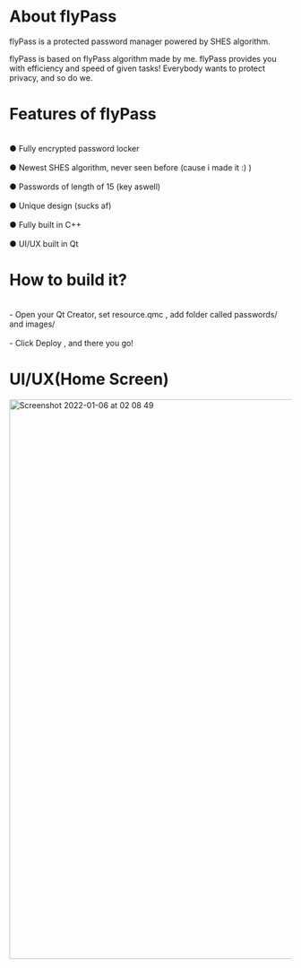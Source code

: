 <h1>About flyPass</h1>
flyPass is a protected password manager powered by SHES algorithm.

flyPass is based on flyPass algorithm made by me.
flyPass provides you with efficiency and speed of given tasks!
Everybody wants to protect privacy, and so do we.

<h1>Features of flyPass</h1>
<br>● Fully encrypted password locker</br>
<br>● Newest SHES algorithm, never seen before (cause i made it :) )</br>
<br>● Passwords of length of 15 (key aswell) </br>
<br>● Unique design (sucks af) </br>
<br>● Fully built in C++ </br>
<br>● UI/UX built in Qt </br>


<h1>How to build it? </h1>
<br>- Open your Qt Creator, set resource.qmc , add folder called passwords/ and images/</br>
<br>- Click Deploy , and there you go!</br>

<h1>UI/UX(Home Screen)</h1>
  <img width="998" alt="Screenshot 2022-01-06 at 02 08 49" src="https://user-images.githubusercontent.com/62068607/148312201-aa4eee9f-3620-458b-b5a1-cf34ad5a2d4a.png">
 




